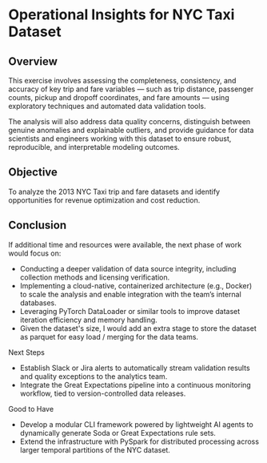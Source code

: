 # Operational Insights for NYC Taxi Dataset

## **Overview**

This exercise involves assessing the completeness, consistency, and accuracy of key trip and fare variables — such as trip distance, passenger counts, pickup and dropoff coordinates, and fare amounts — using exploratory techniques and automated data validation tools.

The analysis will also address data quality concerns, distinguish between genuine anomalies and explainable outliers, and provide guidance for data scientists and engineers working with this dataset to ensure robust, reproducible, and interpretable modeling outcomes.

## **Objective**

To analyze the 2013 NYC Taxi trip and fare datasets and identify opportunities for revenue optimization and cost reduction.

## Conclusion

If additional time and resources were available, the next phase of work would focus on:

- Conducting a deeper validation of data source integrity, including collection methods and licensing verification.
- Implementing a cloud-native, containerized architecture (e.g., Docker) to scale the analysis and enable integration with the team’s internal databases.
- Leveraging PyTorch DataLoader or similar tools to improve dataset iteration efficiency and memory handling.
- Given the dataset's size, I would add an extra stage to store the dataset as parquet for easy load / merging for the data teams.

Next Steps

- Establish Slack or Jira alerts to automatically stream validation results and quality exceptions to the analytics team.
- Integrate the Great Expectations pipeline into a continuous monitoring workflow, tied to version-controlled data releases.

Good to Have

- Develop a modular CLI framework powered by lightweight AI agents to dynamically generate Soda or Great Expectations rule sets.
- Extend the infrastructure with PySpark for distributed processing across larger temporal partitions of the NYC dataset.
